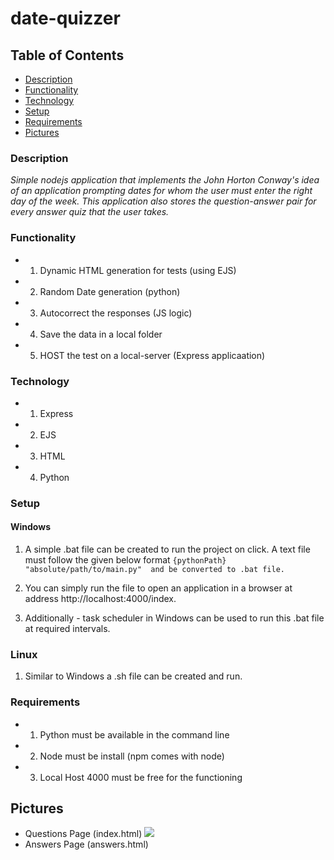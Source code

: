 # date-quizzer

## Table of Contents 
  * [Description](#description)
  * [Functionality](#functionality)
  * [Technology](#technology)
  * [Setup](#setup)
  * [Requirements](#requirements)
  * [Pictures](#pictures)


### Description 
*Simple nodejs application that implements the John Horton Conway's idea of an application prompting dates for whom the user must enter the right day of the week. This application also stores the question-answer pair for every answer quiz that the user takes.*

### 

### Functionality 
* 1) Dynamic HTML generation for tests (using EJS)
* 2) Random Date generation (python) 
* 3) Autocorrect the responses (JS logic)
* 4) Save the data in a local folder 
* 5) HOST the test on a local-server (Express applicaation)

### Technology 
* 1) Express
* 2) EJS
* 3) HTML
* 4) Python

### Setup 
  #### Windows
  1) A simple .bat file can be created to run the project on click. A text file must follow the given below format 
  `
  {pythonPath} "absolute/path/to/main.py" 
  and be converted to .bat file.
  `
  
  2) You can simply run the file to open an application in a browser at address http://localhost:4000/index.
  3) Additionally - task scheduler in Windows can be used to run this .bat file at required intervals.

  ### Linux 
  1) Similar to Windows a .sh file can be created and run. 


### Requirements 
* 1) Python must be available in the command line
* 2) Node must be install (npm comes with node)
* 3) Local Host 4000 must be free for the functioning 

## Pictures 
* Questions Page (index.html)
<img src = "pictures/index.html"> </img>
* Answers Page (answers.html)

